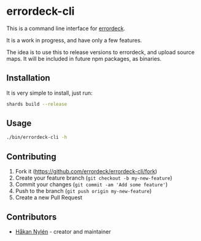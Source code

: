 # errordeck-cli

This is a command line interface for [errordeck](https://errordeck.com).

It is a work in progress, and have only a few features.

The idea is to use this to release versions to errordeck, and upload source maps.
It will be included in future npm packages, as binaries.

## Installation

It is very simple to install, just run:

```bash
shards build --release
```

## Usage

```bash
./bin/errordeck-cli -h
```


## Contributing

1. Fork it (<https://github.com/errordeck/errordeck-cli/fork>)
2. Create your feature branch (`git checkout -b my-new-feature`)
3. Commit your changes (`git commit -am 'Add some feature'`)
4. Push to the branch (`git push origin my-new-feature`)
5. Create a new Pull Request

## Contributors

- [Håkan Nylén](https://github.com/confact) - creator and maintainer
